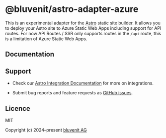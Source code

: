# @bluvenit/astro-adapter-azure

This is an experimental adapter for the [Astro](https://astro.build) static site builder. It allows you to deploy your Astro site to Azure Static Web Apps including support for API routes. For now API Routes / SSR only supports routes in the `/api` route, this is a limitation of Azure Static Web Apps.

## Documentation

## Support

- Check our [Astro Integration Documentation][astro-integration] for more on integrations.

- Submit bug reports and feature requests as [GitHub issues][issues].

## Licence

MIT

Copyright (c) 2024–present [bluvenit AG](bluvenit)

[bluvenit]: https://www.bluvenit.de/
[issues]: https://github.com/bluvenit/astro-adapter-azure/issues
[astro-integration]: https://docs.astro.build/en/guides/integrations-guide/
